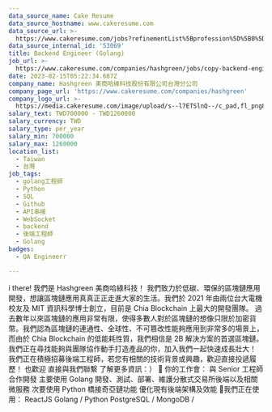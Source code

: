 ```yaml
---
data_source_name: Cake Resume
data_source_hostname: www.cakeresume.com
data_source_url: >-
  https://www.cakeresume.com/jobs?refinementList%5Bprofession%5D%5B0%5D=engineering_qa-engineer&refinementList%5Bsalary_currency%5D=TWD&range%5Bsalary_range%5D%5Bmin%5D=800096
data_source_internal_id: '53069'
title: Backend Engineer (Golang)
job_url: >-
  https://www.cakeresume.com/companies/hashgreen/jobs/copy-backend-engineer-golang
date: 2023-02-15T05:22:34.687Z
company_name: Hashgreen 美商哈綠科技股份有限公司台灣分公司
company_page_url: 'https://www.cakeresume.com/companies/hashgreen'
company_logo_url: >-
  https://media.cakeresume.com/image/upload/s--l7ETSlnQ--/c_pad,fl_png8,h_200,w_200/v1667371703/m0gjza4gzoxzw5o01zjr.png
salary_text: TWD700000 - TWD1260000
salary_currency: TWD
salary_type: per_year
salary_min: 700000
salary_max: 1260000
location_list:
  - Taiwan
  - 台灣
job_tags:
  - golang工程師
  - Python
  - SQL
  - Github
  - API串接
  - WebSocket
  - backend
  - 後端工程師
  - Golang
badges:
  - QA Engineerr

---
```


i there! 我們是 Hashgreen 美商哈綠科技！ 我們致力於低碳、環保的區塊鏈應用開發，想讓區塊鏈應用真真正正走進大家的生活。我們於 2021 年由兩位台大電機校友及 MIT 資訊科學博士創立，目前是 Chia Blockchain 上最大的開發團隊。 過去數年以來區塊鏈的應用非常有限，使得多數人對於區塊鏈的想像只限於加密貨幣。我們認為區塊鏈的連通性、全球性、不可篡改性能夠應用到非常多的場景上，而由於 Chia Blockchain 的低能耗性質，我們相信是 2B 解決方案的首選區塊鏈。 我們正在尋找能夠與團隊協作動手打造產品的你，加入我們一起快速成長壯大！ 我們正在積極招募後端工程師，若您有相關的技術背景或興趣，歡迎直接投遞履歷！ 也歡迎 直接與我們聯繫 了解更多資訊：） 🌱 你的工作會： 與 Senior 工程師合作開發 主要使用 Golang 開發、測試、部署、維護分散式交易所後端以及相關微服務 次要使用 Python 橋接奇亞鏈功能 優化現有後端架構及效能 🌱我們正在使用： ReactJS Golang / Python PostgreSQL / MongoDB /